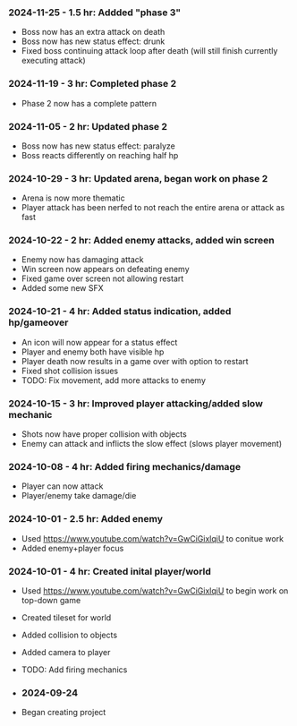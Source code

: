 ### 2024-11-25 - 1.5 hr: Addded "phase 3"
* Boss now has an extra attack on death
* Boss now has new status effect: drunk
* Fixed boss continuing attack loop after death (will still finish currently executing attack)

### 2024-11-19 - 3 hr: Completed phase 2
* Phase 2 now has a complete pattern

### 2024-11-05 - 2 hr: Updated phase 2
* Boss now has new status effect: paralyze
* Boss reacts differently on reaching half hp

### 2024-10-29 - 3 hr: Updated arena, began work on phase 2
* Arena is now more thematic
* Player attack has been nerfed to not reach the entire arena or attack as fast

### 2024-10-22 - 2 hr: Added enemy attacks, added win screen
* Enemy now has damaging attack
* Win screen now appears on defeating enemy
* Fixed game over screen not allowing restart
* Added some new SFX

### 2024-10-21 - 4 hr: Added status indication, added hp/gameover
* An icon will now appear for a status effect
* Player and enemy both have visible hp
* Player death now results in a game over with option to restart
* Fixed shot collision issues
* TODO: Fix movement, add more attacks to enemy

### 2024-10-15 - 3 hr: Improved player attacking/added slow mechanic
* Shots now have proper collision with objects
* Enemy can attack and inflicts the slow effect (slows player movement)

### 2024-10-08 - 4 hr: Added firing mechanics/damage
* Player can now attack
* Player/enemy take damage/die

### 2024-10-01 - 2.5 hr: Added enemy
* Used https://www.youtube.com/watch?v=GwCiGixlqiU to conitue work
* Added enemy+player focus

### 2024-10-01 - 4 hr: Created inital player/world
* Used https://www.youtube.com/watch?v=GwCiGixlqiU to begin work on top-down game
* Created tileset for world
* Added collision to objects
* Added camera to player
* TODO: Add firing mechanics

* ### 2024-09-24
* Began creating project
